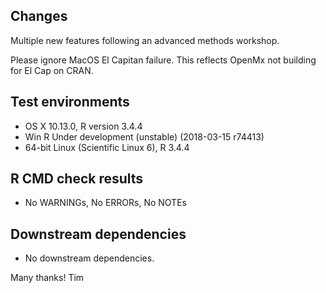## Changes

Multiple new features following an advanced methods workshop.

Please ignore MacOS El Capitan failure. This reflects OpenMx not building for El Cap on CRAN.

## Test environments
* OS X 10.13.0, R version 3.4.4
* Win R Under development (unstable) (2018-03-15 r74413)
* 64-bit Linux (Scientific Linux 6), R 3.4.4

## R CMD check results
* No WARNINGs, No ERRORs, No NOTEs

## Downstream dependencies
* No downstream dependencies.

Many thanks!
Tim